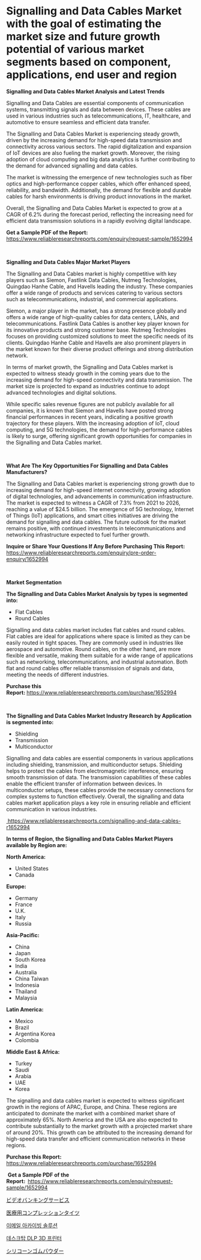 <p><h1>Signalling and Data Cables Market with the goal of estimating the market size and future growth potential of various market segments based on component, applications, end user and region</h1></p><p><strong>Signalling and Data Cables Market Analysis and Latest Trends</strong></p>
<p><p>Signalling and Data Cables are essential components of communication systems, transmitting signals and data between devices. These cables are used in various industries such as telecommunications, IT, healthcare, and automotive to ensure seamless and efficient data transfer.</p><p>The Signalling and Data Cables Market is experiencing steady growth, driven by the increasing demand for high-speed data transmission and connectivity across various sectors. The rapid digitalization and expansion of IoT devices are also fueling the market growth. Moreover, the rising adoption of cloud computing and big data analytics is further contributing to the demand for advanced signalling and data cables.</p><p>The market is witnessing the emergence of new technologies such as fiber optics and high-performance copper cables, which offer enhanced speed, reliability, and bandwidth. Additionally, the demand for flexible and durable cables for harsh environments is driving product innovations in the market.</p><p>Overall, the Signalling and Data Cables Market is expected to grow at a CAGR of 6.2% during the forecast period, reflecting the increasing need for efficient data transmission solutions in a rapidly evolving digital landscape.</p></p>
<p><strong>Get a Sample PDF of the Report:&nbsp;</strong> <a href="https://www.reliableresearchreports.com/enquiry/request-sample/1652994">https://www.reliableresearchreports.com/enquiry/request-sample/1652994</a></p>
<p>&nbsp;</p>
<p><strong>Signalling and Data Cables Major Market Players</strong></p>
<p><p>The Signalling and Data Cables market is highly competitive with key players such as Siemon, Fastlink Data Cables, Nutmeg Technologies, Quingdao Hanhe Cable, and Havells leading the industry. These companies offer a wide range of products and services catering to various sectors such as telecommunications, industrial, and commercial applications.</p><p>Siemon, a major player in the market, has a strong presence globally and offers a wide range of high-quality cables for data centers, LANs, and telecommunications. Fastlink Data Cables is another key player known for its innovative products and strong customer base. Nutmeg Technologies focuses on providing customized solutions to meet the specific needs of its clients. Quingdao Hanhe Cable and Havells are also prominent players in the market known for their diverse product offerings and strong distribution network.</p><p>In terms of market growth, the Signalling and Data Cables market is expected to witness steady growth in the coming years due to the increasing demand for high-speed connectivity and data transmission. The market size is projected to expand as industries continue to adopt advanced technologies and digital solutions.</p><p>While specific sales revenue figures are not publicly available for all companies, it is known that Siemon and Havells have posted strong financial performances in recent years, indicating a positive growth trajectory for these players. With the increasing adoption of IoT, cloud computing, and 5G technologies, the demand for high-performance cables is likely to surge, offering significant growth opportunities for companies in the Signalling and Data Cables market.</p></p>
<p>&nbsp;</p>
<p><strong>What Are The Key Opportunities For Signalling and Data Cables Manufacturers?</strong></p>
<p><p>The Signalling and Data Cables market is experiencing strong growth due to increasing demand for high-speed internet connectivity, growing adoption of digital technologies, and advancements in communication infrastructure. The market is expected to witness a CAGR of 7.3% from 2021 to 2026, reaching a value of $24.5 billion. The emergence of 5G technology, Internet of Things (IoT) applications, and smart cities initiatives are driving the demand for signalling and data cables. The future outlook for the market remains positive, with continued investments in telecommunications and networking infrastructure expected to fuel further growth.</p></p>
<p><strong>Inquire or Share Your Questions If Any Before Purchasing This Report:</strong> <a href="https://www.reliableresearchreports.com/enquiry/pre-order-enquiry/1652994">https://www.reliableresearchreports.com/enquiry/pre-order-enquiry/1652994</a></p>
<p>&nbsp;</p>
<p><strong>Market Segmentation</strong></p>
<p><strong>The Signalling and Data Cables Market Analysis by types is segmented into:</strong></p>
<p><ul><li>Flat Cables</li><li>Round Cables</li></ul></p>
<p><p>Signalling and data cables market includes flat cables and round cables. Flat cables are ideal for applications where space is limited as they can be easily routed in tight spaces. They are commonly used in industries like aerospace and automotive. Round cables, on the other hand, are more flexible and versatile, making them suitable for a wide range of applications such as networking, telecommunications, and industrial automation. Both flat and round cables offer reliable transmission of signals and data, meeting the needs of different industries.</p></p>
<p><strong>Purchase this Report:&nbsp;</strong><a href="https://www.reliableresearchreports.com/purchase/1652994">https://www.reliableresearchreports.com/purchase/1652994</a></p>
<p>&nbsp;</p>
<p><strong>The Signalling and Data Cables Market Industry Research by Application is segmented into:</strong></p>
<p><ul><li>Shielding</li><li>Transmission</li><li>Multiconductor</li></ul></p>
<p><p>Signalling and data cables are essential components in various applications including shielding, transmission, and multiconductor setups. Shielding helps to protect the cables from electromagnetic interference, ensuring smooth transmission of data. The transmission capabilities of these cables enable the efficient transfer of information between devices. In multiconductor setups, these cables provide the necessary connections for complex systems to function effectively. Overall, the signalling and data cables market application plays a key role in ensuring reliable and efficient communication in various industries.</p></p>
<p><a href="https://www.reliableresearchreports.com/signalling-and-data-cables-r1652994">&nbsp;https://www.reliableresearchreports.com/signalling-and-data-cables-r1652994</a></p>
<p><strong>In terms of Region, the Signalling and Data Cables Market Players available by Region are:</strong></p>
<p>
    <p> <strong> North America: </strong>
        <ul>
            <li>United States</li>
            <li>Canada</li>
        </ul>
        </p> 
    <p> <strong> Europe: </strong>
        <ul>
            <li>Germany</li>
            <li>France</li>
            <li>U.K.</li>
            <li>Italy</li>
            <li>Russia</li>
        </ul>
        </p> 
    <p> <strong> Asia-Pacific: </strong>
        <ul>
            <li>China</li>
            <li>Japan</li>
            <li>South Korea</li>
            <li>India</li>
            <li>Australia</li>
            <li>China Taiwan</li>
            <li>Indonesia</li>
            <li>Thailand</li>
            <li>Malaysia</li>
        </ul>
        </p> 
    <p> <strong> Latin America: </strong>
        <ul>
            <li>Mexico</li>
            <li>Brazil</li>
            <li>Argentina Korea</li>
            <li>Colombia</li>
        </ul>
        </p> 
    <p> <strong> Middle East & Africa: </strong>
        <ul>
            <li>Turkey</li>
            <li>Saudi</li>
            <li>Arabia</li>
            <li>UAE</li>
            <li>Korea</li>
        </ul>
    </p>
    </p>
<p><p>The signalling and data cables market is expected to witness significant growth in the regions of APAC, Europe, and China. These regions are anticipated to dominate the market with a combined market share of approximately 65%. North America and the USA are also expected to contribute substantially to the market growth with a projected market share of around 20%. This growth can be attributed to the increasing demand for high-speed data transfer and efficient communication networks in these regions.</p></p>
<p><strong>Purchase this Report: </strong><a href="https://www.reliableresearchreports.com/purchase/1652994">https://www.reliableresearchreports.com/purchase/1652994</a></p>
<p>&nbsp;<strong>Get a Sample PDF of the Report:&nbsp;&nbsp;</strong><a href="https://www.reliableresearchreports.com/enquiry/request-sample/1652994">https://www.reliableresearchreports.com/enquiry/request-sample/1652994</a></p>
<p><strong></strong></p>
<p><p><a href="https://github.com/andrade7361/Market-Research-Report-List-1/blob/main/531346156698.md">ビデオバンキングサービス</a></p><p><a href="https://medium.com/@jerrycurtis23/%E5%8C%BB%E7%99%82%E7%94%A8%E3%82%B3%E3%83%B3%E3%83%97%E3%83%AC%E3%83%83%E3%82%B7%E3%83%A7%E3%83%B3%E3%82%BF%E3%82%A4%E3%83%84%E5%B8%82%E5%A0%B4-%E6%88%90%E5%8A%9F%E3%81%99%E3%82%8B%E3%83%93%E3%82%B8%E3%83%8D%E3%82%B9%E6%88%A6%E7%95%A5%E3%81%AE%E9%8D%B5-%E8%A6%8B%E9%80%9A%E3%81%972031%E5%B9%B4%E3%81%BE%E3%81%A7-646e3348e2f0">医療用コンプレッションタイツ</a></p><p><a href="https://medium.com/@kirstenhintz/%EC%9D%B4%EB%A9%94%EC%9D%BC-%EC%95%84%EC%B9%B4%EC%9D%B4%EB%B9%99-%EC%86%94%EB%A3%A8%EC%85%98-%EC%8B%9C%EC%9E%A5-%EC%A0%84%EB%A7%9D-%EC%82%B0%EC%97%85-%EA%B0%9C%EC%9A%94-%EB%B0%8F-%EC%98%88%EC%B8%A1-2024%EB%85%84%EB%B6%80%ED%84%B0-2031%EB%85%84-d046876d3980">이메일 아카이빙 솔루션</a></p><p><a href="https://medium.com/@conormarvin1936/%EB%8D%B0%EC%8A%A4%ED%81%AC%ED%86%B1-dlp-3d-%ED%94%84%EB%A6%B0%ED%84%B0-%EC%8B%9C%EC%9E%A5-%EA%B7%9C%EB%AA%A8%EB%8A%94-%EA%B8%80%EB%A1%9C%EB%B2%8C-%EC%82%B0%EC%97%85%EC%97%90%EC%84%9C-%EC%B5%9C%EA%B3%A0%EC%9D%98-%EB%A7%88%EC%BC%80%ED%8C%85-%EC%B1%84%EB%84%90%EC%9D%84-%EB%B3%B4%EC%97%AC%EC%A4%8D%EB%8B%88%EB%8B%A4-1c8c01b956cc">데스크탑 DLP 3D 프린터</a></p><p><a href="https://medium.com/@josuehezog2023/%E3%82%B7%E3%83%AA%E3%82%B3%E3%83%BC%E3%83%B3%E3%83%A9%E3%83%90%E3%83%BC%E3%83%91%E3%82%A6%E3%83%80%E3%83%BC%E3%83%9E%E3%83%BC%E3%82%B1%E3%83%83%E3%83%88%E3%81%AE%E5%88%86%E6%9E%90%E3%81%A8-2024%E5%B9%B4%E3%81%8B%E3%82%892031%E5%B9%B4%E3%81%BE%E3%81%A7%E3%81%AE%E4%BA%88%E6%B8%AC%E3%81%95%E3%82%8C%E3%82%8B%E3%82%B5%E3%82%A4%E3%82%BA-24e5307f391c">シリコーンゴムパウダー</a></p></p>